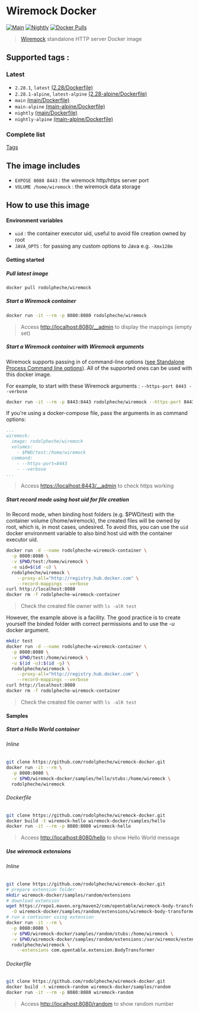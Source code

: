 # Wiremock Docker
[![Main](https://github.com/rodolpheche/wiremock-docker/actions/workflows/main.yml/badge.svg)](https://github.com/rodolpheche/wiremock-docker/actions/workflows/main.yml) [![Nightly](https://github.com/rodolpheche/wiremock-docker/actions/workflows/nightly.yml/badge.svg)](https://github.com/rodolpheche/wiremock-docker/actions/workflows/nightly.yml) [![Docker Pulls](https://img.shields.io/docker/pulls/rodolpheche/wiremock.svg)](https://hub.docker.com/r/rodolpheche/wiremock/)

> [Wiremock](http://wiremock.org) standalone HTTP server Docker image

## Supported tags :

### Latest

- `2.28.1`, `latest` [(2.28/Dockerfile)](https://github.com/rodolpheche/wiremock-docker/blob/2.28.1/Dockerfile)
- `2.28.1-alpine`, `latest-alpine` [(2.28-alpine/Dockerfile)](https://github.com/rodolpheche/wiremock-docker/blob/2.28.1/alpine/Dockerfile)
- `main` [(main/Dockerfile)](https://github.com/rodolpheche/wiremock-docker/blob/main/Dockerfile)
- `main-alpine` [(main-alpine/Dockerfile)](https://github.com/rodolpheche/wiremock-docker/blob/main/alpine/Dockerfile)
- `nightly` [(main/Dockerfile)](https://github.com/rodolpheche/wiremock-docker/blob/main/Dockerfile)
- `nightly-alpine` [(main-alpine/Dockerfile)](https://github.com/rodolpheche/wiremock-docker/blob/main/alpine/Dockerfile)

### Complete list

[Tags](https://hub.docker.com/r/rodolpheche/wiremock/tags/)

## The image includes

- `EXPOSE 8080 8443` : the wiremock http/https server port
- `VOLUME /home/wiremock` : the wiremock data storage

## How to use this image

#### Environment variables

- `uid` : the container executor uid, useful to avoid file creation owned by root
- `JAVA_OPTS` : for passing any custom options to Java e.g. `-Xmx128m`

#### Getting started

##### Pull latest image

```sh
docker pull rodolpheche/wiremock
```

##### Start a Wiremock container

```sh
docker run -it --rm -p 8080:8080 rodolpheche/wiremock
```

> Access [http://localhost:8080/__admin](http://localhost:8080/__admin) to display the mappings (empty set)

##### Start a Wiremock container with Wiremock arguments

Wiremock supports passing in of command-line options ([see Standalone Process Command line options](http://wiremock.org/docs/running-standalone/)). All of the supported ones can be used with this docker image.

For example, to start with these Wiremock arguments : `--https-port 8443 --verbose`

```sh
docker run -it --rm -p 8443:8443 rodolpheche/wiremock --https-port 8443 --verbose
```

If you're using a docker-compose file, pass the arguments in as command options:
```yaml
...
wiremock:
  image: rodolpheche/wiremock
  volumes:
    - $PWD/test:/home/wiremock
  command:
    - --https-port=8443
    - --verbose
...
```

> Access [https://localhost:8443/__admin](https://localhost:8443/__admin) to check https working

##### Start record mode using host uid for file creation

In Record mode, when binding host folders (e.g. $PWD/test) with the container volume (/home/wiremock), the created files will be owned by root, which is, in most cases, undesired.
To avoid this, you can use the `uid` docker environment variable to also bind host uid with the container executor uid.

```sh
docker run -d --name rodolpheche-wiremock-container \
  -p 8080:8080 \
  -v $PWD/test:/home/wiremock \
  -e uid=$(id -u) \
  rodolpheche/wiremock \
    --proxy-all="http://registry.hub.docker.com" \
    --record-mappings --verbose
curl http://localhost:8080
docker rm -f rodolpheche-wiremock-container
```

> Check the created file owner with `ls -alR test`

However, the example above is a facility. 
The good practice is to create yourself the binded folder with correct permissions and to use the *-u* docker argument.

```sh
mkdir test
docker run -d --name rodolpheche-wiremock-container \
  -p 8080:8080 \
  -v $PWD/test:/home/wiremock \
  -u $(id -u):$(id -g) \
  rodolpheche/wiremock \
    --proxy-all="http://registry.hub.docker.com" \
    --record-mappings --verbose
curl http://localhost:8080
docker rm -f rodolpheche-wiremock-container
```

> Check the created file owner with `ls -alR test`
 
#### Samples

##### Start a Hello World container

###### Inline

```sh
git clone https://github.com/rodolpheche/wiremock-docker.git
docker run -it --rm \
  -p 8080:8080 \
  -v $PWD/wiremock-docker/samples/hello/stubs:/home/wiremock \
  rodolpheche/wiremock
```

###### Dockerfile

```sh
git clone https://github.com/rodolpheche/wiremock-docker.git
docker build -t wiremock-hello wiremock-docker/samples/hello
docker run -it --rm -p 8080:8080 wiremock-hello
```

> Access [http://localhost:8080/hello](http://localhost:8080/hello) to show Hello World message

##### Use wiremock extensions

###### Inline

```sh
git clone https://github.com/rodolpheche/wiremock-docker.git
# prepare extension folder
mkdir wiremock-docker/samples/random/extensions
# download extension
wget https://repo1.maven.org/maven2/com/opentable/wiremock-body-transformer/1.1.3/wiremock-body-transformer-1.1.3.jar \
  -O wiremock-docker/samples/random/extensions/wiremock-body-transformer-1.1.3.jar
# run a container using extension 
docker run -it --rm \
  -p 8080:8080 \
  -v $PWD/wiremock-docker/samples/random/stubs:/home/wiremock \
  -v $PWD/wiremock-docker/samples/random/extensions:/var/wiremock/extensions \
  rodolpheche/wiremock \
    --extensions com.opentable.extension.BodyTransformer
```

###### Dockerfile

```sh
git clone https://github.com/rodolpheche/wiremock-docker.git
docker build -t wiremock-random wiremock-docker/samples/random
docker run -it --rm -p 8080:8080 wiremock-random
```

> Access [http://localhost:8080/random](http://localhost:8080/random) to show random number
